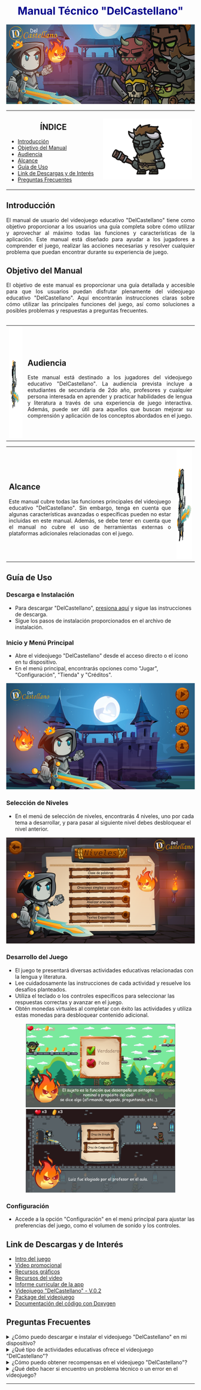 <div align="center">
  <h1 style="color: darkblue;">Manual Técnico "DelCastellano"</h1>
</div>


<p align="center">
  <img src="https://github.com/Fatimaxnxw12/TeChettos-/blob/Desarrollo/IMG-REDME/1.png" alt="Imagen">
</p>

<table>
  <tr>
    <td width="50%">
      <h2 align="center">ÍNDICE</h2>
      <ul>
        <li><a href="#introducción">Introducción</a></li>
        <li><a href="#objetivo-del-manual">Objetivo del Manual</a></li>
        <li><a href="#audiencia">Audiencia</a></li>
        <li><a href="#alcance">Alcance</a></li>
        <li><a href="#guía-de-uso">Guía de Uso</a></li>
        <li><a href="#link-de-descargas-y-de-interés">Link de Descargas y de Interés</a></li>
        <li><a href="#preguntas-frecuentes">Preguntas Frecuentes</a></li>
      </ul>
    </td>
    <td width="50%">
      <p align="right">
        <img src="https://github.com/Fatimaxnxw12/TeChettos-/blob/Desarrollo/IMG-REDME/EnemigoEDLE.gif" alt="Imagen">
      </p>
    </td>
  </tr>
</table>

## Introducción  
<div align="justify">El manual de usuario del videojuego educativo "DelCastellano" tiene como objetivo proporcionar a los usuarios una guía completa sobre cómo utilizar y aprovechar al máximo todas las funciones y características de la aplicación. Este manual está diseñado para ayudar a los jugadores a comprender el juego, realizar las acciones necesarias y resolver cualquier problema que puedan encontrar durante su experiencia de juego.</div>

## Objetivo del Manual  
<div align="justify">El objetivo de este manual es proporcionar una guía detallada y accesible para que los usuarios puedan disfrutar plenamente del videojuego educativo "DelCastellano". Aquí encontrarán instrucciones claras sobre cómo utilizar las principales funciones del juego, así como soluciones a posibles problemas y respuestas a preguntas frecuentes.</div>
<br>
<table>
  <tr>
    <td align="right">
      <img src="https://github.com/Fatimaxnxw12/TeChettos-/blob/Desarrollo/IMG-REDME/Ataque.gif" width="298" height="298">
    </td>
    <td>
      <h2>Audiencia</h2>
      <div align="justify">Este manual está destinado a los jugadores del videojuego educativo "DelCastellano". La audiencia prevista incluye a estudiantes de secundaria de 2do año, profesores y cualquier persona interesada en aprender y practicar habilidades de lengua y literatura a través de una experiencia de juego interactiva. Además, puede ser útil para aquellos que buscan mejorar su comprensión y aplicación de los conceptos abordados en el juego.</div>
    </td>
  </tr>
</table>

<table>
  <tr>
    <td>
      <h2>Alcance</h2>
      <div align="justify">Este manual cubre todas las funciones principales del videojuego educativo "DelCastellano". Sin embargo, tenga en cuenta que algunas características avanzadas o específicas pueden no estar incluidas en este manual. Además, se debe tener en cuenta que el manual no cubre el uso de herramientas externas o plataformas adicionales relacionadas con el juego.</div>
    </td>
    <td>
      <img src="https://github.com/Fatimaxnxw12/TeChettos-/blob/Desarrollo/IMG-REDME/IDLE.gif" alt="Imagen" width="298" height="298">
    </td>
  </tr>
</table>

## Guía de Uso  
### Descarga e Instalación  
- Para descargar "DelCastellano", [presiona aquí](enlace_de_descarga) y sigue las instrucciones de descarga.  
- Sigue los pasos de instalación proporcionados en el archivo de instalación.

### Inicio y Menú Principal  
- Abre el videojuego "DelCastellano" desde el acceso directo o el ícono en tu dispositivo.  
- En el menú principal, encontrarás opciones como "Jugar", "Configuración", "Tienda" y "Créditos".  
<p align="center">
  <img src="https://github.com/Fatimaxnxw12/TeChettos-/blob/Desarrollo/IMG-REDME/2.png" alt="Imagen">
</p>

### Selección de Niveles  
- En el menú de selección de niveles, encontrarás 4 niveles, uno por cada tema a desarrollar, y para pasar al siguiente nivel debes desbloquear el nivel anterior.  
<p align="center">
  <img src="https://github.com/Fatimaxnxw12/TeChettos-/blob/Desarrollo/IMG-REDME/3.png">
</p>

### Desarrollo del Juego  
- El juego te presentará diversas actividades educativas relacionadas con la lengua y literatura.  
- Lee cuidadosamente las instrucciones de cada actividad y resuelve los desafíos planteados.  
- Utiliza el teclado o los controles específicos para seleccionar las respuestas correctas y avanzar en el juego.  
- Obtén monedas virtuales al completar con éxito las actividades y utiliza estas monedas para desbloquear contenido adicional.  
<p align="center">
  <img src="https://github.com/Fatimaxnxw12/TeChettos-/blob/Desarrollo/IMG-REDME/4.png" width="400" alt="Imagen 1">
  <img src="https://github.com/Fatimaxnxw12/TeChettos-/blob/Desarrollo/IMG-REDME/5.png" width="400" alt="Imagen 2">
</p>


### Configuración  
- Accede a la opción "Configuración" en el menú principal para ajustar las preferencias del juego, como el volumen de sonido y los controles.

## Link de Descargas y de Interés
- [Intro del juego](https://drive.google.com/file/d/1O21gj3pHyQ64tx0JuGmxtMeLChRX8vSC/view)
- [Video promocional](https://drive.google.com/file/d/1Q0LzEy5YXj3ne96-mk_NXScqimYStatH/view)
- [Recursos gráficos](https://github.com/Fatimaxnxw12/TeChettos-/raw/Desarrollo/INTRO-DelCastellano-V-2.0.4/INTRO-DelCastellano-V-2.0.4.rar)
- [Recursos del video](https://github.com/Fatimaxnxw12/TeChettos-/raw/Desarrollo/Archivos%20del%20video/Video%20promocional%20TeChettos.rar)
- [Informe curricular de la app](https://github.com/Fatimaxnxw12/TeChettos-/raw/Desarrollo/INFORME/TeChettos.pdf)
- [Videojuego "DelCastellano" - V.0.2](https://github.com/Fatimaxnxw12/TeChettos-/raw/Desarrollo/Prototipo%20App/DelCastellano.apk)
- [Package del videojuego](https://github.com/Fatimaxnxw12/TeChettos-/raw/Desarrollo/Package.DelCastellano/DelCastellano.rar)
- [Documentación del código con Doxygen](https://isseisenpai.github.io/Doxyger/)

## Preguntas Frecuentes  
<details>
  <summary>¿Cómo puedo descargar e instalar el videojuego "DelCastellano" en mi dispositivo?</summary>
  <p align="justify">Para descargar e instalar el videojuego "DelCastellano", ve al acapite Guía de uso > Descarga e Instalación o en al apartado de descargas y sigue las instrucciones de descarga.</p>
</details>

<details>
  <summary>¿Qué tipo de actividades educativas ofrece el videojuego "DelCastellano"?</summary>
  <p align="justify">El videojuego "DelCastellano" ofrece una variedad de actividades educativas relacionadas con la lengua y literatura. Los jugadores encontrarán desafíos de gramática, ortografía, comprensión de lectura y más. Estas actividades están diseñadas para fortalecer los conocimientos y habilidades en lengua y literatura de manera interactiva y divertida.</p>
</details>

<details>
  <summary>¿Cómo puedo obtener recompensas en el videojuego "DelCastellano"?</summary>
  <p align="justify">En el videojuego "DelCastellano", los jugadores pueden obtener recompensas al completar con éxito las actividades educativas. Cada actividad completada con éxito otorgará monedas virtuales que se pueden utilizar para desbloquear contenido adicional, personalizar el personaje y más. ¡Sigue desafiándote a ti mismo y obtén más recompensas!</p>
</details>

<details>
  <summary>¿Qué debo hacer si encuentro un problema técnico o un error en el videojuego?</summary>
  <p align="justify">Si encuentras algún problema técnico o error en el videojuego "DelCastellano", te recomendamos verificar que tu dispositivo cumpla con los requisitos mínimos del sistema. Si el problema persiste, te recomendamos reiniciar el juego y, si es necesario, desinstalar y volver a instalar el juego. Si el problema persiste, por favor, contáctanos a través de nuestra página de soporte en el sitio web para que podamos brindarte asistencia adicional.</p>
</details>

----
